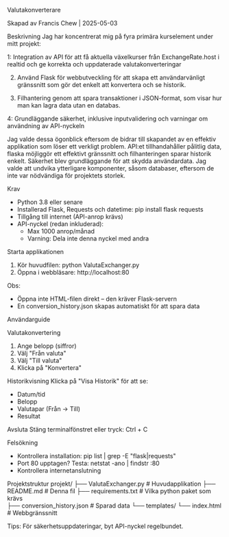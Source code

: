Valutakonverterare

Skapad av Francis Chew | 2025-05-03

Beskrivning
Jag har koncentrerat mig på fyra primära kurselement under mitt projekt:

 1: Integration av API för att få aktuella växelkurser från ExchangeRate.host i realtid och ge korrekta och uppdaterade valutakonverteringar

 2. Använd Flask för webbutveckling för att skapa ett användarvänligt gränssnitt som gör det enkelt att konvertera och se historik.

 3. Filhantering genom att spara transaktioner i JSON-format, som visar hur man kan lagra data utan en databas.

 4: Grundläggande säkerhet, inklusive inputvalidering och varningar om användning av API-nyckeln

Jag valde dessa ögonblick eftersom de bidrar till skapandet av en effektiv applikation som löser ett verkligt problem.  API:et tillhandahåller pålitlig data, flaska möjliggör ett effektivt gränssnitt och filhanteringen sparar historik enkelt.  Säkerhet blev grundläggande för att skydda användardata.  Jag valde att undvika ytterligare komponenter, såsom databaser, eftersom de inte var nödvändiga för projektets storlek.


Krav
- Python 3.8 eller senare
- Installerad Flask, Requests och datetime:
  pip install flask requests
- Tillgång till internet (API-anrop krävs)
- API-nyckel (redan inkluderad):
  - Max 1000 anrop/månad
  - Varning: Dela inte denna nyckel med andra

Starta applikationen
1. Kör huvudfilen:
   python ValutaExchanger.py
2. Öppna i webbläsare:
   http://localhost:80

Obs:  
- Öppna inte HTML-filen direkt – den kräver Flask-servern
- En conversion_history.json skapas automatiskt för att spara data

Användarguide

Valutakonvertering
1. Ange belopp (siffror)
2. Välj "Från valuta"
3. Välj "Till valuta"
4. Klicka på "Konvertera"

Historikvisning
Klicka på "Visa Historik" för att se:
- Datum/tid
- Belopp
- Valutapar (Från → Till)
- Resultat

Avsluta
Stäng terminalfönstret eller tryck:
Ctrl + C

Felsökning
- Kontrollera installation:
  pip list | grep -E "flask|requests"
- Port 80 upptagen? Testa:
  netstat -ano | findstr :80
- Kontrollera internetanslutning

Projektstruktur
projekt/
├── ValutaExchanger.py     # Huvudapplikation
├── README.md              # Denna fil
├── requirements.txt       # Vilka python paket som krävs  
├── conversion_history.json # Sparad data
└── templates/
    └── index.html         # Webbgränssnitt

Tips: För säkerhetsuppdateringar, byt API-nyckel regelbundet.